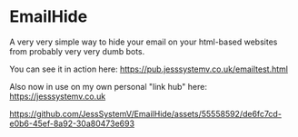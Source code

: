 # EmailHide
A very very simple way to hide your email on your html-based websites from probably very very dumb bots.

You can see it in action here: https://pub.jesssystemv.co.uk/emailtest.html

Also now in use on my own personal "link hub" here: https://jesssystemv.co.uk




https://github.com/JessSystemV/EmailHide/assets/55558592/de6fc7cd-e0b6-45ef-8a92-30a80473e693

